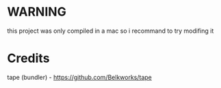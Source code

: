 # WARNING
this project was only compiled in a mac so i recommand to try modifing it

# Credits
tape (bundler) - https://github.com/Belkworks/tape